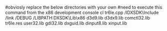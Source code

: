 #obviosly replace the below directories with your own
#need to execute this command from the x86 development console
cl tr6le.cpp /IDXSDK\Include /link /DEBUG /LIBPATH:DXSDK\Lib\x86 d3d9.lib d3dx9.lib comctl32.lib tr6le.res user32.lib gdi32.lib dxguid.lib dinput8.lib xinput.lib